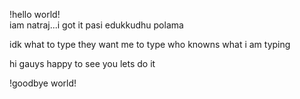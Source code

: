 !hello world!  
iam natraj...i got it
pasi edukkudhu polama


idk what to type
they want me to type 
who knowns what i am typing 






hi gauys
happy to see you
lets do it




!goodbye world!